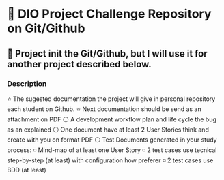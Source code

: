 # 🌱 DIO Project Challenge Repository on Git/Github
## 🎈 Project init the Git/Github, but I will use it for another project described below.

### Description
⭐ The sugested documentation the project will give in personal repository each student on Github.
⭐ Next documentation should be send as an attachment on PDF
    ⚪ A development workflow  plan and life cycle the bug as an explained
    ⚪ One document have at least 2 User Stories think and create with you on format PDF
    ⚪ Test Documents generated in your study process:
        ◽ Mind-map of at least one User Story
        ◽ 2 test cases use tecnical step-by-step (at least) with configuration how preferer
        ◽ 2 test cases use BDD (at least)

